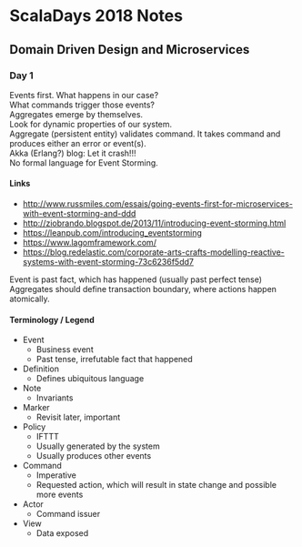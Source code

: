 # ScalaDays 2018 Notes
## Domain Driven Design and Microservices
### Day 1
Events first. What happens in our case?  
What commands trigger those events?  
Aggregates emerge by themselves.  
Look for dynamic properties of our system.  
Aggregate (persistent entity) validates command. It takes command and produces either an error or event(s).  
Akka (Erlang?) blog: Let it crash!!!  
No formal language for Event Storming.

#### Links
  * http://www.russmiles.com/essais/going-events-first-for-microservices-with-event-storming-and-ddd
  * http://ziobrando.blogspot.de/2013/11/introducing-event-storming.html
  * https://leanpub.com/introducing_eventstorming
  * https://www.lagomframework.com/
  * https://blog.redelastic.com/corporate-arts-crafts-modelling-reactive-systems-with-event-storming-73c6236f5dd7
  
Event is past fact, which has happened (usually past perfect tense)  
Aggregates should define transaction boundary, where actions happen atomically.  
  
#### Terminology / Legend
  * Event
    + Business event
    + Past tense, irrefutable fact that happened
  * Definition
    + Defines ubiquitous language
  * Note
    + Invariants
  * Marker
    + Revisit later, important
  * Policy
    + IFTTT
    + Usually generated by the system
    + Usually produces other events
  * Command
    + Imperative
    + Requested action, which will result in state change and possible more events
  * Actor
    + Command issuer
  * View
    + Data exposed
  
